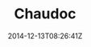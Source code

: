 ---
title: "Chaudoc"
date: 2014-12-13T08:26:41Z
draft: false
description: ""
hasGallery: true
type: post
region: "Southeast Asia"
country: "Vietnam"
thumbnail: "chaudoc-3.jpg"
---